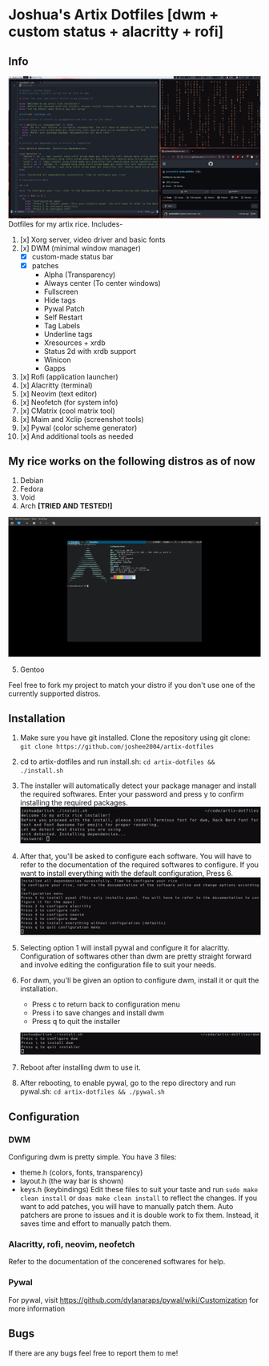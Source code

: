 # Joshua's Artix Dotfiles [dwm + custom status + alacritty + rofi]

## Info
![dwm-rice-3](readme/dwm-rice-3.png)
Dotfiles for my artix rice. Includes-
1. [x] Xorg server, video driver and basic fonts
2. [x] DWM (minimal window manager)
    - [x] custom-made status bar
    - [x] patches
        - Alpha (Transparency)
        - Always center (To center windows)
        - Fullscreen
        - Hide tags
        - Pywal Patch
        - Self Restart
        - Tag Labels
        - Underline tags
        - Xresources + xrdb
        - Status 2d with xrdb support
        - Winicon
        - Gapps
3. [x] Rofi (application launcher)
4. [x] Alacritty (terminal)
5. [x] Neovim (text editor)
6. [x] Neofetch (for system info)
7. [x] CMatrix (cool matrix tool)
8. [x] Maim and Xclip (screenshot tools)
9. [x] Pywal (color scheme generator)
10. [x] And additional tools as needed

## My rice works on the following distros as of now
1. Debian
2. Fedora
3. Void
4. Arch **[TRIED AND TESTED!]**

![dwm-install-4.png](readme/dwm-install-4.png)

5. Gentoo

Feel free to fork my project to match your distro if you don't use one of the currently supported distros.

## Installation
1. Make sure you have git installed. Clone the repository using git clone:
    ```git clone https://github.com/joshee2004/artix-dotfiles```
2. cd to artix-dotfiles and run install.sh:
    ```cd artix-dotfiles && ./install.sh```
3. The installer will automatically detect your package manager and install the required softwares. Enter your password and press y to confirm installing the required packages.
    ![dwm-install-1](readme/dwm-install-1.png)
4. After that, you'll be asked to configure each software. You will have to refer to the documentation of the required softwares to configure. If you want to install everything with the default configuration, Press 6.
    ![dwm-install-2](readme/dwm-install-2.png)
5. Selecting option 1 will install pywal and configure it for alacritty. Configuration of softwares other than dwm are pretty straight forward and involve editing the configuration file to suit your needs.
6. For dwm, you'll be given an option to configure dwm, install it or quit the installation.
    - Press c to return back to configuration menu
    - Press i to save changes and install dwm    
    - Press q to quit the installer

    ![dwm-install-3](readme/dwm-install-3.png)
6. Reboot after installing dwm to use it.
7. After rebooting, to enable pywal, go to the repo directory and run pywal.sh:
    ```cd artix-dotfiles && ./pywal.sh```

## Configuration
### DWM
Configuring dwm is pretty simple. You have 3 files:
- theme.h (colors, fonts, transparency)
- layout.h (the way bar is shown)
- keys.h (keybindings)
Edit these files to suit your taste and run `sudo make clean install` or `doas make clean install` to reflect the changes.
If you want to add patches, you will have to manually patch them. Auto patchers are prone to issues and it is double work to fix them. Instead, it saves time and effort to manually patch them.
### Alacritty, rofi, neovim, neofetch
Refer to the documentation of the concerened softwares for help.
### Pywal
For pywal, visit https://github.com/dylanaraps/pywal/wiki/Customization for more information

## Bugs
If there are any bugs feel free to report them to me!
